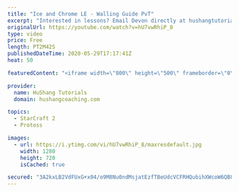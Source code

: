 ```yaml
---
title: "Ice and Chrome LE - Walling Guide PvT"
excerpt: "Interested in lessons? Email Devon directly at hushangtutorials@outlook.com ------------------------------------------------------------------------------------------------------- Want to support HuShang Tutorials directly? Patreon is a website where you can contribute a monthly donation that will help"
originalUrl: https://youtube.com/watch?v=hU7vwRhiP_8
type: video
price: Free
length: PT2M42S
publishedDateTime: 2020-05-29T17:17:41Z
heat: 50

featuredContent: "<iframe width=\"800\" height=\"500\" frameborder=\"0\" src=\"https://www.youtube.com/embed/hU7vwRhiP_8\" allow=\"accelerometer; autoplay; encrypted-media; gyroscope; picture-in-picture\" allowfullscreen></iframe>"

provider:
  name: HuShang Tutorials
  domain: hushangcoaching.com

topics:
  - StarCraft 2
  - Protoss

images:
  - url: https://i.ytimg.com/vi/hU7vwRhiP_8/maxresdefault.jpg
    width: 1280
    height: 720
    isCached: true

secured: "3A2kxLB2VdFUxG+x04/o9M8Nu0ndMsjatEzfTBeUdcVCFRHQubihXWcoW6QB8L9aihgMT78tWsrUwfJ682YRGyH9aEBkkr9GVec/L8dZnWy4LzG9WzBTBbzZORxzwIQmwBXsR5tbutTZPr27F6jK6SlI4l7uvIn4mSW+SB8/T/VCQXiPtzsHUfrfD3ADWs43JJZ2VYMwYibzFqG9x/OTPwflpBTKNRHQGHh9Wc/OohmeIFjOsAxxdcW+GsamdLQoLBR01AJ8iTLSSb73l9fpEJhbFx8LmQnKJ6x+YmExJZ/iEL+Rse9g2YU5AJJ95i5UDCH2ipCNIh6Z8AZzam5VQcia/EGZoTsVa+FvIOH5hLNgLcZfhsHGNv8bQKZCu23lxjQeK96IP6uzgRVxYqXN2jBzJYzR7MEP1e42D5VW2+0=;u8KiMpsw4fK4vRODSYMj5Q=="
---
```


